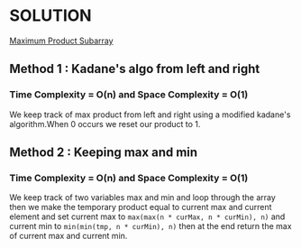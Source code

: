 # SOLUTION

[Maximum Product Subarray](https://leetcode.com/problems/maximum-product-subarray/)

## Method 1 : Kadane's algo from left and right

### Time Complexity = O(n) and Space Complexity = O(1)

We keep track of max product from left and right using a modified kadane's algorithm.When 0 occurs we reset our product to 1.

## Method 2 : Keeping max and min

### Time Complexity = O(n) and Space Complexity = O(1)

We keep track of two variables max and min and loop through the array then we make the temporary product equal to current max and current element and set current max to `max(max(n * curMax, n * curMin), n)` and current min to `min(min(tmp, n * curMin), n)` then at the end return the max of current max and current min.
